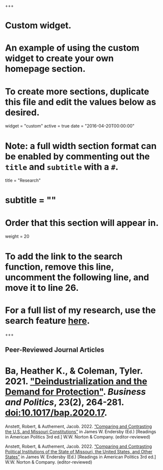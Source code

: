 +++
# Custom widget.
# An example of using the custom widget to create your own homepage section.
# To create more sections, duplicate this file and edit the values below as desired.
widget = "custom"
active = true
date = "2016-04-20T00:00:00"

# Note: a full width section format can be enabled by commenting out the `title` and `subtitle` with a `#`.
title = "Research"
# subtitle = ""


# Order that this section will appear in.
weight = 20

# To add the link to the search function, remove this line, uncomment the following line, and move it to line 26.
# For a full list of my research, use the search feature [here](https://www.jacobauthement.com/publication).

+++
<h2>Peer-Reviewed Journal Articles</h2>


# Ba, Heather K., & Coleman, Tyler. 2021. ["Deindustrialization and the Demand for Protection"](https://www.tyler-coleman.com/publication/bacoleman2021). _Business and Politics_, 23(2), 264-281. [doi:10.1017/bap.2020.17](https://doi.org/10.1017/bap.2020.17).


Anstett, Robert, & Authement, Jacob. 2022. [”Comparing and Contrasting the U.S. and Missouri Constitutions”](https://www.jacobauthement.com/publication/AnstettAuthement2022a) in James W. Endersby (Ed.) [Readings in American Politics 3rd ed.] W.W. Norton & Company. (editor-reviewed)

Anstett, Robert, & Authement, Jacob. 2022. [”Comparing and Contrasting Political Institutions of the State of Missouri, the United States, and Other States”](https://www.jacobauthement.com/publication/AnstettAuthement2022b) in James W. Endersby (Ed.) [Readings in American Politics 3rd ed.] W.W. Norton & Company. (editor-reviewed)
